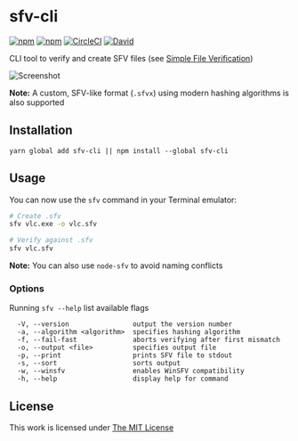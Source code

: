 # sfv-cli

[![npm](https://flat.badgen.net/npm/license/sfv-cli)](https://www.npmjs.org/package/sfv-cli)
[![npm](https://flat.badgen.net/npm/v/sfv-cli)](https://www.npmjs.org/package/sfv-cli)
[![CircleCI](https://flat.badgen.net/circleci/github/idleberg/node-sfv-cli)](https://circleci.com/gh/idleberg/node-sfv-cli)
[![David](https://flat.badgen.net/david/dep/idleberg/node-sfv-cli)](https://david-dm.org/idleberg/node-sfv-cli)

CLI tool to verify and create SFV files (see [Simple File Verification](https://www.wikiwand.com/en/Simple_file_verification))

![Screenshot](https://raw.github.com/idleberg/node-sfv-cli/master/screenshot.png)

**Note:** A custom, SFV-like format (`.sfvx`) using modern hashing algorithms is also supported

## Installation

`yarn global add sfv-cli || npm install --global sfv-cli`

## Usage

You can now use the `sfv` command in your Terminal emulator:

```sh
# Create .sfv
sfv vlc.exe -o vlc.sfv

# Verify against .sfv
sfv vlc.sfv
```

**Note:** You can also use `node-sfv` to avoid naming conflicts

### Options

Running `sfv --help` list available flags

```
  -V, --version                output the version number
  -a, --algorithm <algorithm>  specifies hashing algorithm
  -f, --fail-fast              aborts verifying after first mismatch
  -o, --output <file>          specifies output file
  -p, --print                  prints SFV file to stdout
  -s, --sort                   sorts output
  -w, --winsfv                 enables WinSFV compatibility
  -h, --help                   display help for command
```

## License

This work is licensed under [The MIT License](https://opensource.org/licenses/MIT)
